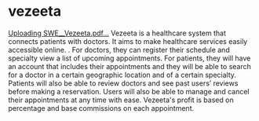 # vezeeta
[Uploading SWE__Vezeeta.pdf…]()
Vezeeta is a healthcare system that connects patients with doctors. It aims to make healthcare services  easily accessible online.
. For doctors, they can register their schedule and specialty 
view a list of upcoming appointments.
For patients, they will have an account that includes their 
appointments
and they will be able to search for a doctor in a certain geographic location and 
of a certain specialty. 
Patients will also be able to review doctors and see past users’ reviews before making a 
reservation. 
Users will also be able to manage and cancel their appointments at any time with ease.
Vezeeta's 
profit is based on percentage and base commissions on each appointment.
